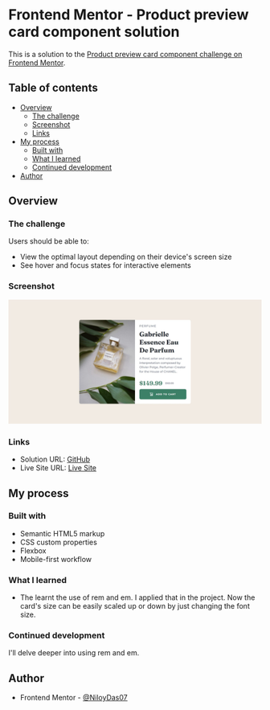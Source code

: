 # Frontend Mentor - Product preview card component solution

This is a solution to the [Product preview card component challenge on Frontend Mentor](https://www.frontendmentor.io/challenges/product-preview-card-component-GO7UmttRfa).

## Table of contents

- [Overview](#overview)
  - [The challenge](#the-challenge)
  - [Screenshot](#screenshot)
  - [Links](#links)
- [My process](#my-process)
  - [Built with](#built-with)
  - [What I learned](#what-i-learned)
  - [Continued development](#continued-development)
- [Author](#author)

## Overview

### The challenge

Users should be able to:

- View the optimal layout depending on their device's screen size
- See hover and focus states for interactive elements

### Screenshot

![](../../assets/images/product-preview-card/screenshot.jpeg)

### Links

- Solution URL: [GitHub](https://github.com/NiloyDas07/Product-Preview-Card/)
- Live Site URL: [Live Site](https://niloydas07.github.io/Product-Preview-Card/)

## My process

### Built with

- Semantic HTML5 markup
- CSS custom properties
- Flexbox
- Mobile-first workflow

### What I learned

- The learnt the use of rem and em. I applied that in the project. Now the card's size can be easily scaled up or down by just changing the font size.

### Continued development

I'll delve deeper into using rem and em.

## Author

- Frontend Mentor - [@NiloyDas07](https://www.frontendmentor.io/profile/NiloyDas07)
